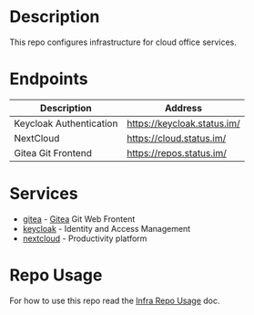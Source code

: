 # Description

This repo configures infrastructure for cloud office services.

# Endpoints

| Description             | Address                     |
|-------------------------|-----------------------------|
| Keycloak Authentication | https://keycloak.status.im/ |
| NextCloud               | https://cloud.status.im/    |
| Gitea Git Frontend      | https://repos.status.im/    |

# Services

* [gitea](ansible/roles/gitea) - [Gitea](https://gitea.io/) Git Web Frontent
* [keycloak](ansible/roles/keycloak) - Identity and Access Management
* [nextcloud](ansible/roles/nextcloud) - Productivity platform

# Repo Usage

For how to use this repo read the [Infra Repo Usage](https://github.com/status-im/infra-docs/blob/master/articles/infra_repo_usage.md) doc.

